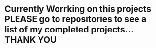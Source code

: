 # Currently Worrking on this projects PLEASE go to repositories to see a list of my completed projects... THANK YOU
